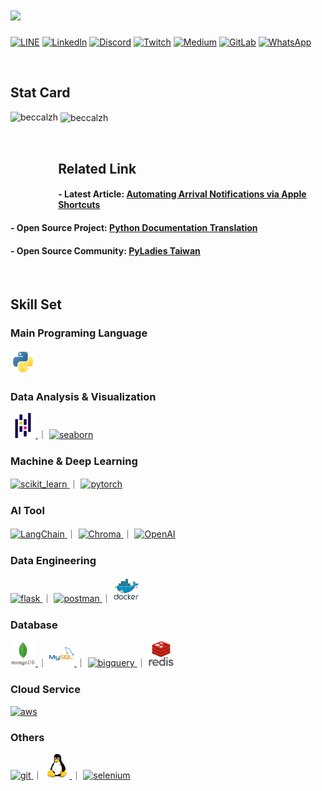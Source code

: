 <h1 align="left">
  <a href="https://git.io/typing-svg">
    <img src="https://readme-typing-svg.herokuapp.com/?lines=Hey+There,+I'm+Becca;Welcome+to+my+Github+🚀&center=true&size=26&color=D8A1C4">
  </a>
</h1>

[![LINE](https://img.shields.io/badge/LINE-5CA179?style=for-the-badge&logo=line&logoColor=white)](https://line.me/ti/p/SVeSwye3Su)
[![LinkedIn](https://img.shields.io/badge/LinkedIn-5A7EA1?style=for-the-badge&logo=linkedin&logoColor=white)](https://www.linkedin.com/in/tzu-han-lin-778792130)
[![Discord](https://img.shields.io/badge/Discord-7D6A8C?style=for-the-badge&logo=discord&logoColor=white)](https://discord.com/users/852107753765994496)
[![Twitch](https://img.shields.io/badge/Twitch-6E50A5?style=for-the-badge&logo=twitch&logoColor=white)](https://www.twitch.tv/bebecca87)
[![Medium](https://img.shields.io/badge/Medium-8C8C8C?style=for-the-badge&logo=medium&logoColor=white)](https://medium.com/@beccalin.8359)
[![GitLab](https://img.shields.io/badge/GitLab-D08C5F?style=for-the-badge&logo=gitlab&logoColor=white)](https://gitlab.com/hihibecca)
[![WhatsApp](https://img.shields.io/badge/WhatsApp-77BFA3?style=for-the-badge&logo=whatsapp&logoColor=white)](https://wa.me/886958250090)

&nbsp;

## Stat Card

<p><img align="left" src="https://github-readme-stats.vercel.app/api/top-langs?username=beccalzh&show_icons=true&locale=en&layout=compact&theme=calm&hide_border=true" alt="beccalzh" height="164"/></p>

<p>&nbsp;<img align="center" src="https://github-readme-streak-stats.herokuapp.com?user=beccalzh&theme=calm&hide_border=true&date_format=M%20j%5B%2C%20Y%5D&mode=weekly&exclude_days=Sun%2CSat" alt="beccalzh" height="164"/></p>

&nbsp;

## Related Link

#### - Latest Article: [Automating Arrival Notifications via Apple Shortcuts](https://medium.com/@beccalin.8359/%E7%94%A8%E8%98%8B%E6%9E%9C%E6%8D%B7%E5%BE%91%E8%87%AA%E5%8B%95%E5%A0%B1%E5%82%99-f1732dd9f348)

#### - Open Source Project: [Python Documentation Translation](https://github.com/python/python-docs-zh-tw)

#### - Open Source Community: [PyLadies Taiwan](https://tw.pyladies.com/)

&nbsp;

## Skill Set

### Main Programing Language

<p align="left">
    <a href="https://www.python.org"> 
        <img src="https://raw.githubusercontent.com/devicons/devicon/master/icons/python/python-original.svg" alt="python" height="40"/> 
    </a>
</p>

### Data Analysis & Visualization

<p align="left">
    <a href="https://pandas.pydata.org/"> 
        <img src="https://raw.githubusercontent.com/devicons/devicon/2ae2a900d2f041da66e950e4d48052658d850630/icons/pandas/pandas-original.svg" alt="pandas" height="40"/> 
    </a>｜
    <a href="https://seaborn.pydata.org/"> 
        <img src="https://seaborn.pydata.org/_images/logo-mark-lightbg.svg" alt="seaborn" height="40"/> 
    </a>
</p>
    
### Machine & Deep Learning
<p align="left">
    <a href="https://scikit-learn.org/"> 
        <img src="https://upload.wikimedia.org/wikipedia/commons/0/05/Scikit_learn_logo_small.svg" alt="scikit_learn" height="40"/> 
    </a> ｜
    <a href="https://pytorch.org/"> 
        <img src="https://www.vectorlogo.zone/logos/pytorch/pytorch-icon.svg" alt="pytorch" height="40"/> 
    </a> 
</p>

### AI Tool
<p aligh="left"> 
     <a href="https://www.langchain.com/"> 
        <img src="https://avatars.githubusercontent.com/u/126733545?v=4" alt="LangChain" height="40"/> 
    </a> ｜
    <a href="https://www.trychroma.com/"> 
        <img src="https://docs-sooty-chi.vercel.app/img/chroma.png" alt="Chroma" height="40"/> 
    </a> ｜
    <a href="https://openai.com/"> 
        <img src="https://static.vecteezy.com/system/resources/previews/022/227/364/original/openai-chatgpt-logo-icon-free-png.png" alt="OpenAI" height="40"/> 
    </a>
</p>

### Data Engineering
<p aligh="left"> 
     <a href="https://flask.palletsprojects.com/"> 
        <img src="https://www.vectorlogo.zone/logos/pocoo_flask/pocoo_flask-icon.svg" alt="flask" height="40"/> 
    </a> ｜
    <a href="https://postman.com"> 
        <img src="https://www.vectorlogo.zone/logos/getpostman/getpostman-icon.svg" alt="postman" height="40"/> 
    </a> ｜
    <a href="https://www.docker.com/"> 
        <img src="https://raw.githubusercontent.com/devicons/devicon/master/icons/docker/docker-original-wordmark.svg" alt="docker" height="40"/> 
    </a> 
</p>

### Database
<p aligh="left">
    <a href="https://www.mongodb.com/"> 
        <img src="https://raw.githubusercontent.com/devicons/devicon/master/icons/mongodb/mongodb-original-wordmark.svg" alt="mongodb" height="40"/> 
    </a> ｜
    <a href="https://www.mysql.com/"> 
        <img src="https://raw.githubusercontent.com/devicons/devicon/master/icons/mysql/mysql-original-wordmark.svg" alt="mysql" height="40"/> 
    </a> ｜
    <a href="https://redis.io"> 
        <img src="https://www.vectorlogo.zone/logos/google_bigquery/google_bigquery-icon.svg" alt="bigquery" height="40"/> 
    </a>  ｜
    <a href="https://redis.io"> 
        <img src="https://raw.githubusercontent.com/devicons/devicon/master/icons/redis/redis-original-wordmark.svg" alt="redis" height="40"/> 
    </a> 
</p>
    
### Cloud Service
<p aligh="left">
    <a href="https://aws.amazon.com"> 
        <img src="https://gdm-catalog-fmapi-prod.imgix.net/ProductLogo/d778954b-6cd4-4c7e-9010-5b86b708bbb0.png" alt="aws" height="40"/> 
    </a>
</p>

### Others
<p aligh="left">
    <a href="https://git-scm.com/"> 
        <img src="https://www.vectorlogo.zone/logos/git-scm/git-scm-icon.svg" alt="git" height="40"/> 
    </a> ｜
    <a href="https://www.linux.org/"> 
        <img src="https://raw.githubusercontent.com/devicons/devicon/master/icons/linux/linux-original.svg" alt="linux" height="40"/> 
    </a>｜
    <a href="https://www.selenium.dev"> 
        <img src="https://raw.githubusercontent.com/detain/svg-logos/780f25886640cef088af994181646db2f6b1a3f8/svg/selenium-logo.svg" alt="selenium" width="40" height="40"/> 
    </a>
</p>

